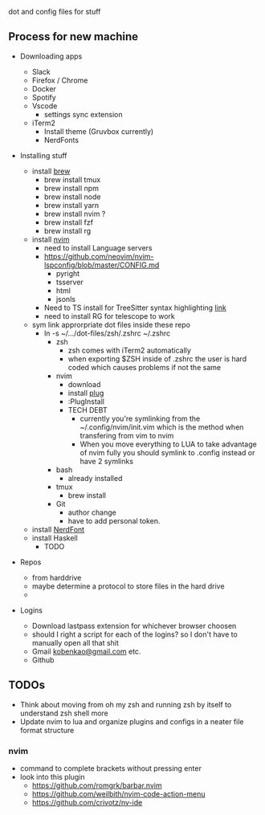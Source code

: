 dot and config files for stuff

## Process for new machine

- Downloading apps
	- Slack
	- Firefox / Chrome
	- Docker
	- Spotify
	- Vscode
        - settings sync extension
	- iTerm2
        - Install theme (Gruvbox currently)
        - NerdFonts
        

- Installing stuff
	- install [brew](https://brew.sh/)
        - brew install tmux
        - brew install npm 
        - brew install node
        - brew install yarn
        - brew install nvim ?
        - brew install fzf
        - brew install rg
	- install [nvim](https://github.com/neovim/neovim/wiki/Installing-Neovim)
        - need to install Language servers
        - https://github.com/neovim/nvim-lspconfig/blob/master/CONFIG.md
            - pyright
            - tsserver
            - html 
            - jsonls
        - Need to TS install for TreeSitter syntax highlighting [link](https://github.com/nvim-treesitter/nvim-treesitter#language-parsers)
        - need to install RG for telescope to work 
	- sym link approrpriate dot files inside these repo
		- ln -s ~/.../dot-files/zsh/.zshrc ~/.zshrc
			- zsh
				- zsh comes with iTerm2 automatically
                - when exporting $ZSH inside of .zshrc the user is hard coded which causes problems if not the same
			- nvim
				- download
				- install [plug](https://github.com/junegunn/vim-plug)
				- :PlugInstall
				- TECH DEBT
                    - currently you're symlinking from the ~/.config/nvim/init.vim which is the method when transfering from vim to nvim
                    - When you move everything to LUA to take advantage of nvim fully you should symlink to .config instead or have 2 symlinks
			- bash
				- already installed
			- tmux
				- brew install
			- Git
				- author change
				- have to add personal token.
    - install [NerdFont](https://www.nerdfonts.com/font-downloads)
    - install Haskell
        - TODO 
    

- Repos
	- from harddrive
	- maybe determine a protocol to store files in the hard drive
	- 

- Logins
	- Download lastpass extension for whichever browser choosen
	- should I right a script for each of the logins? so I don't have to manually open all that shit
	- Gmail
		kobenkao@gmail.com
		etc.
	- Github



## TODOs
- Think about moving from oh my zsh and running zsh by itself to understand zsh shell more
- Update nvim to lua and organize plugins and configs in a neater file format structure


### nvim 
- command to complete brackets without pressing enter
- look into this plugin 
    - https://github.com/romgrk/barbar.nvim
    - https://github.com/weilbith/nvim-code-action-menu
    - https://github.com/crivotz/nv-ide
